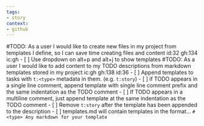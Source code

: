 ```yaml
---
tags:
- story
context:
- github
---
```

#TODO: As a user I would like to create new files in my project from templates I define, so I can save time creating files and content id:32 gh:134 ic:gh
        - [ ] Use dropdown on alt+p and alt+j to show templates
#TODO: As a user I would like to add content to my TODO descriptions from markdown templates stored in my project ic:gh gh:138 id:36
      - [ ] Append templates to tasks with `t:<type>` metadata in them. (e.g. `t:story`)
         - [ ] if TODO appears in a single line comment, append template with single line comment prefix and the same indentation as the TODO comment
         - [ ] If TODO appears in a multiline comment, just append template at the same indentation as the TODO comment
         - [ ] Remove `t:story` after the template has been appended to the description
      - [ ] templates.md will contain templates in the format...
       ```
       # <type>
       Any markdown for your template
       ```

